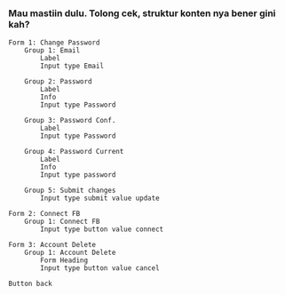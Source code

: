 ### Mau mastiin dulu. Tolong cek, struktur konten nya bener gini kah? ###



    Form 1: Change Password
        Group 1: Email
            Label
            Input type Email
        
        Group 2: Password
            Label
            Info
            Input type Password
        
        Group 3: Password Conf.
            Label
            Input type Password
            
        Group 4: Password Current
            Label
            Info
            Input type password
            
        Group 5: Submit changes
            Input type submit value update
            
    Form 2: Connect FB
        Group 1: Connect FB
            Input type button value connect
        
    Form 3: Account Delete
        Group 1: Account Delete
            Form Heading
            Input type button value cancel
    
    Button back
